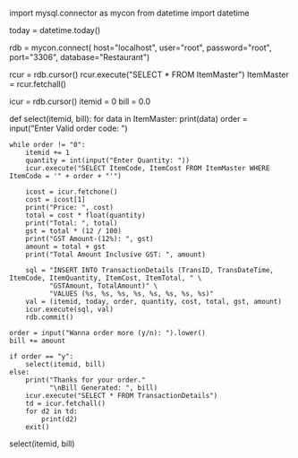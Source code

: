 import mysql.connector as mycon
from datetime import datetime

today = datetime.today()

rdb = mycon.connect(
    host="localhost",
    user="root",
    password="root",
    port="3306",
    database="Restaurant")

rcur = rdb.cursor()
rcur.execute("SELECT * FROM ItemMaster")
ItemMaster = rcur.fetchall()

icur = rdb.cursor()
itemid = 0
bill = 0.0


def select(itemid, bill):
    for data in ItemMaster:
        print(data)
    order = input("Enter Valid order code: ")

    while order != "0":
        itemid += 1
        quantity = int(input("Enter Quantity: "))
        icur.execute("SELECT ItemCode, ItemCost FROM ItemMaster WHERE ItemCode = '" + order + "'")

        icost = icur.fetchone()
        cost = icost[1]
        print("Price: ", cost)
        total = cost * float(quantity)
        print("Total: ", total)
        gst = total * (12 / 100)
        print("GST Amount-(12%): ", gst)
        amount = total + gst
        print("Total Amount Inclusive GST: ", amount)

        sql = "INSERT INTO TransactionDetails (TransID, TransDateTime, ItemCode, ItemQuantity, ItemCost, ItemTotal, " \
              "GSTAmount, TotalAmount)" \
              "VALUES (%s, %s, %s, %s, %s, %s, %s, %s)"
        val = (itemid, today, order, quantity, cost, total, gst, amount)
        icur.execute(sql, val)
        rdb.commit()

    order = input("Wanna order more (y/n): ").lower()
    bill += amount

    if order == "y":
        select(itemid, bill)
    else:
        print("Thanks for your order."
              "\nBill Generated: ", bill)
        icur.execute("SELECT * FROM TransactionDetails")
        td = icur.fetchall()
        for d2 in td:
            print(d2)
        exit()


select(itemid, bill)
